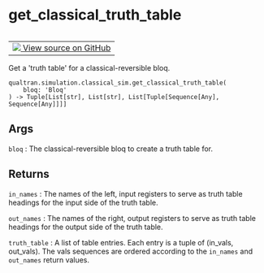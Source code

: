 # get_classical_truth_table


<table class="tfo-notebook-buttons tfo-api nocontent" align="left">
<td>
  <a target="_blank" href="https://github.com/quantumlib/Qualtran/blob/main/qualtran/simulation/classical_sim.py#L574-L608">
    <img src="https://www.tensorflow.org/images/GitHub-Mark-32px.png" />
    View source on GitHub
  </a>
</td>
</table>



Get a 'truth table' for a classical-reversible bloq.


<pre class="devsite-click-to-copy prettyprint lang-py tfo-signature-link">
<code>qualtran.simulation.classical_sim.get_classical_truth_table(
    bloq: 'Bloq'
) -> Tuple[List[str], List[str], List[Tuple[Sequence[Any], Sequence[Any]]]]
</code></pre>



<!-- Placeholder for "Used in" -->


<h2 class="add-link">Args</h2>

`bloq`<a id="bloq"></a>
: The classical-reversible bloq to create a truth table for.




<h2 class="add-link">Returns</h2>

`in_names`<a id="in_names"></a>
: The names of the left, input registers to serve as truth table headings for
  the input side of the truth table.

`out_names`<a id="out_names"></a>
: The names of the right, output registers to serve as truth table headings
  for the output side of the truth table.

`truth_table`<a id="truth_table"></a>
: A list of table entries. Each entry is a tuple of (in_vals, out_vals).
  The vals sequences are ordered according to the `in_names` and `out_names` return
  values.


